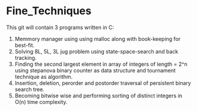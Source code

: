 # Fine_Techniques
This git will contain 3 programs written in C:
1) Memmory manager using using malloc along with book-keeping for best-fit.
2) Solving 8L, 5L, 3L jug problem using state-space-search and back tracking.
3) Finding the second largest element in array of integers of length = 2^n using stepanova binary counter as data structure and tournament technique as algorithm.
4) Insertion, deletion, perorder and postorder traversal of persistent binary search tree.
5) Becoming bitwise wise and performing sorting of distinct integers in O(n) time complexity.

